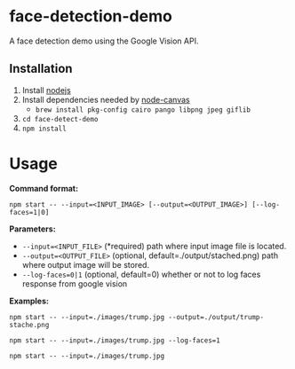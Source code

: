 
# face-detection-demo

A face detection demo using the Google Vision API.

## Installation

1. Install [nodejs](https://nodejs.org/)
2. Install dependencies needed by [node-canvas](https://github.com/Automattic/node-canvas#installation)
    - `brew install pkg-config cairo pango libpng jpeg giflib`
3. `cd face-detect-demo`
4. `npm install`

# Usage

**Command format:**

`npm start -- --input=<INPUT_IMAGE> [--output=<OUTPUT_IMAGE>] [--log-faces=1|0]`

**Parameters:**

- `--input=<INPUT_FILE>` (*required) path where input image file is located.
- `--output=<OUTPUT_FILE>` (optional, default=./output/stached.png) path where output image will be stored.
- `--log-faces=0|1` (optional, default=0) whether or not to log faces response from google vision

**Examples:**
```shell
npm start -- --input=./images/trump.jpg --output=./output/trump-stache.png
```

```shell
npm start -- --input=./images/trump.jpg --log-faces=1
```

```shell
npm start -- --input=./images/trump.jpg
```